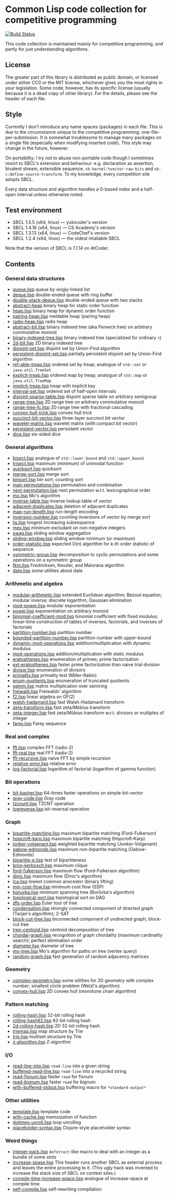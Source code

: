 # Common Lisp code collection for competitive programming
[![Build Status](https://travis-ci.com/privet-kitty/cl-competitive.svg?token=Tm5zQHEnGe2GCWmpu5C3&branch=master)](https://travis-ci.com/privet-kitty/cl-competitive)

This code collection is maintained mainly for competitive programming, and partly for just understanding algorithms.

## License
The greater part of this library is distributed as public domain, or licensed under either CC0 or the MIT license, whichever gives you the most rights in your legislation. Some code, however, has its specific license (usually because it is a dead copy of other library). For the details, please see the header of each file.

## Style
Currently I don't introduce any name spaces (packages) in each file. This is due to the circumstance unique to the competitive programming: one-file-per-submission. It is somewhat troublesome to manage many packages on a single file (especially when modifying inserted code). This style may change in the future, however.

On portability: I try not to abuse non-portable code though I sometimes resort to SBCL's extension and behaviour: e.g. declaration as assertion, bivalent stream, extensible sequence, `sb-kernel:%vector-raw-bits` and `sb-c:define-source-transform`. To my knowledge, every competition site adopts SBCL.

Every data structure and algorithm handles a 0-based index and a half-open interval unless otherwise noted.

## Test environment
- SBCL 1.5.5 (x64, linux) &mdash; yukicoder's version
- SBCL 1.4.16 (x64, linux) &mdash; CS Academy's version
- SBCL 1.3.13 (x64, linux) &mdash; CodeChef's version
- SBCL 1.2.4 (x64, linux) &mdash; the oldest intallable SBCL

Note that the version of SBCL is _1.1.14_ on AtCoder.

## Contents

### General data structures
- [queue.lisp](https://github.com/privet-kitty/cl-competitive/blob/master/queue.lisp) queue by singly-linked list
- [deque.lisp](https://github.com/privet-kitty/cl-competitive/blob/master/deque.lisp) double-ended queue with ring buffer
- [double-stack-deque.lisp](https://github.com/privet-kitty/cl-competitive/blob/master/double-stack-deque.lisp) double-ended queue with two stacks
- [abstract-heap](https://github.com/privet-kitty/cl-competitive/blob/master/abstract-heap.lisp) binary heap for static order function
- [heap.lisp](https://github.com/privet-kitty/cl-competitive/blob/master/heap.lisp) binary heap for dynamic order function
- [pairing-heap.lisp](https://github.com/privet-kitty/cl-competitive/blob/master/pairing-heap.lisp) meldable heap (pairing heap)
- [radix-heap.lisp](https://github.com/privet-kitty/cl-competitive/blob/master/radix-heap.lisp) radix heap
- [abstract-bit.lisp](https://github.com/privet-kitty/cl-competitive/blob/master/abstract-bit.lisp) binary indexed tree (aka Fenwick tree) on arbitrary commutative monoid
- [binary-indexed-tree.lisp](https://github.com/privet-kitty/cl-competitive/blob/master/binary-indexed-tree.lisp) binary indexed tree (specialized for ordinary `+`)
- [2d-bit.lisp](https://github.com/privet-kitty/cl-competitive/blob/master/2d-bit.lisp) 2D binary indexed tree
- [disjoint-set.lisp](https://github.com/privet-kitty/cl-competitive/blob/master/disjoint-set.lisp) disjoint set by Union-Find algorithm
- [persistent-disjoint-set.lisp](https://github.com/privet-kitty/cl-competitive/blob/master/persistent-disjoint-set.lisp) partially persistent disjoint set by Union-Find algorithm
- [ref-able-treap.lisp](https://github.com/privet-kitty/cl-competitive/blob/master/ref-able-treap.lisp) ordered set by treap; analogue of `std::set` or `java.util.TreeSet`
- [explicit-treap.lisp](https://github.com/privet-kitty/cl-competitive/blob/master/explicit-treap.lisp) ordered map by treap; analogue of `std::map` or `java.util.TreeMap`
- [implicit-treap.lisp](https://github.com/privet-kitty/cl-competitive/blob/master/implicit-treap.lisp) treap with implicit key
- [interval-set.lisp](https://github.com/privet-kitty/cl-competitive/blob/master/interval-set.lisp) ordered set of half-open intervals
- [disjoint-sparse-table.lisp](https://github.com/privet-kitty/cl-competitive/blob/master/disjoint-sparse-table.lisp) disjoint sparse table on arbitrary semigroup
- [range-tree.lisp](https://github.com/privet-kitty/cl-competitive/blob/master/range-tree.lisp) 2D range tree on arbitrary commutative monoid
- [range-tree-fc.lisp](https://github.com/privet-kitty/cl-competitive/blob/master/range-tree-fc.lisp) 2D range tree with fractional cascading
- [convex-hull-trick.lisp](https://github.com/privet-kitty/cl-competitive/blob/master/convex-hull-trick.lisp) convex hull trick
- [succinct-bit-vector.lisp](https://github.com/privet-kitty/cl-competitive/blob/master/succinct-bit-vector.lisp) three-layer succinct bit vector
- [wavelet-matrix.lisp](https://github.com/privet-kitty/cl-competitive/blob/master/wavelet-matrix.lisp) wavelet matrix (with compact bit vector)
- [persistent-vector.lisp](https://github.com/privet-kitty/cl-competitive/blob/master/persistent-vector.lisp) persistent vector
- [dice.lisp](https://github.com/privet-kitty/cl-competitive/blob/master/dice.lisp) six-sided dice

### General algorithms
- [bisect.lisp](https://github.com/privet-kitty/cl-competitive/blob/master/bisect.lisp) analogue of `std::lower_bound` and `std::upper_bound`
- [trisect.lisp](https://github.com/privet-kitty/cl-competitive/blob/master/trisect.lisp) maximum (minimum) of unimodal function
- [quicksort.lisp](https://github.com/privet-kitty/cl-competitive/blob/master/quicksort.lisp) quicksort
- [merge-sort.lisp](https://github.com/privet-kitty/cl-competitive/blob/master/merge-sort.lisp) merge sort
- [binsort.lisp](https://github.com/privet-kitty/cl-competitive/blob/master/binsort.lisp) bin sort; counting sort
- [map-permutations.lisp](https://github.com/privet-kitty/cl-competitive/blob/master/map-permutations.lisp) permutation and combination
- [next-permutation.lisp](https://github.com/privet-kitty/cl-competitive/blob/master/next-permutation.lisp) next permutation w.r.t. lexicographical order
- [mo.lisp](https://github.com/privet-kitty/cl-competitive/blob/master/mo.lisp) Mo's algorithm
- [inverse-table.lisp](https://github.com/privet-kitty/cl-competitive/blob/master/inverse-table.lisp) inverse lookup table of vector
- [adjacent-duplicates.lisp](https://github.com/privet-kitty/cl-competitive/blob/master/adjacent-duplicates.lisp) deletion of adjacent duplicates
- [map-run-length.lisp](https://github.com/privet-kitty/cl-competitive/blob/master/map-run-length.lisp) run-length encoding
- [inversion-number.lisp](https://github.com/privet-kitty/cl-competitive/blob/master/inversion-number.lisp) counting inversions of vector by merge sort
- [lis.lisp](https://github.com/privet-kitty/cl-competitive/blob/master/lis.lisp) longest increasing subsequence
- [mex.lisp](https://github.com/privet-kitty/cl-competitive/blob/master/mex.lisp) minimum excludant on non-negative integers
- [swag.lisp](https://github.com/privet-kitty/cl-competitive/blob/master/swag.lisp) sliding window aggregation
- [sliding-window.lisp](https://github.com/privet-kitty/cl-competitive/blob/master/sliding-window.lisp) sliding window minimum (or maximum)
- [order-statistic.lisp](https://github.com/privet-kitty/cl-competitive/blob/master/order-statistic.lisp) expected O(n) algorithm for k-th order statistic of sequence
- [symmetric-group.lisp](https://github.com/privet-kitty/cl-competitive/blob/master/symmetric-group.lisp) decomposition to cyclic permutations and some operations on a symmetric group
- [fkm.lisp](https://github.com/privet-kitty/cl-competitive/blob/master/fkm.lisp) Fredricksen, Kessler, and Maiorana algorithm
- [date.lisp](https://github.com/privet-kitty/cl-competitive/blob/master/date.lisp) some utilities about date


### Arithmetic and algebra
- [modular-arithmetic.lisp](https://github.com/privet-kitty/cl-competitive/blob/master/modular-arithmetic.lisp) extended Euclidean algorithm; Bezout equation; modular inverse; discrete logarithm; Gaussian elimination
- [mod-power.lisp](https://github.com/privet-kitty/cl-competitive/blob/master/mod-power.lisp) modular exponentiation
- [power.lisp](https://github.com/privet-kitty/cl-competitive/blob/master/power.lisp) exponentiation on arbitrary monoid
- [binomial-coefficient-mod.lisp](https://github.com/privet-kitty/cl-competitive/blob/master/binomial-coefficient-mod.lisp) binomial coefficient with fixed modulus; linear-time construction of tables of inverses, factorials, and inverses of factorials
- [partition-number.lisp](https://github.com/privet-kitty/cl-competitive/blob/master/partition-number.lisp) partition number
- [bounded-partition-number.lisp](https://github.com/privet-kitty/cl-competitive/blob/master/bounded-partition-number.lisp) partition number with upper-bound
- [dynamic-mod-operations.lisp](https://github.com/privet-kitty/cl-competitive/blob/master/dynamic-mod-operations.lisp) addition/multiplication with dynamic modulus
- [mod-operations.lisp](https://github.com/privet-kitty/cl-competitive/blob/master/mod-operations.lisp) addition/multiplication with static modulus
- [eratosthenes.lisp](https://github.com/privet-kitty/cl-competitive/blob/master/eratosthenes.lisp) enumeration of primes; prime factorization
- [ext-eratosthenes.lisp](https://github.com/privet-kitty/cl-competitive/blob/master/ext-eratosthenes.lisp) faster prime factorization than naive trial division
- [divisor.lisp](https://github.com/privet-kitty/cl-competitive/blob/master/divisor.lisp) enumeration of divisors
- [primality.lisp](https://github.com/privet-kitty/cl-competitive/blob/master/primality.lisp) primality test (Miller-Rabin)
- [enum-quotients.lisp](https://github.com/privet-kitty/cl-competitive/blob/master/enum-quotients.lisp) enumeration of truncated quotients
- [gemm.lisp](https://github.com/privet-kitty/cl-competitive/blob/master/gemm.lisp) matrix multiplication over semiring
- [freiwald.lisp](https://github.com/privet-kitty/cl-competitive/blob/master/freiwald.lisp) Freiwalds' algorithm
- [f2.lisp](https://github.com/privet-kitty/cl-competitive/blob/master/f2.lisp) linear algebra on GF(2)
- [walsh-hadamard.lisp](https://github.com/privet-kitty/cl-competitive/blob/master/walsh-hadamard.lisp) fast Walsh-Hadamard transform
- [zeta-transform.lisp](https://github.com/privet-kitty/cl-competitive/blob/master/zeta-transform.lisp) fast zeta/Möbius transform
- [zeta-integer.lisp](https://github.com/privet-kitty/cl-competitive/blob/master/zeta-integer.lisp) fast zeta/Möbius transform w.r.t. divisors or multiples of integer
- [farey.lisp](https://github.com/privet-kitty/cl-competitive/blob/master/farey.lisp) Farey sequence

### Real and complex
- [fft.lisp](https://github.com/privet-kitty/cl-competitive/blob/master/fft.lisp) complex FFT (radix-2)
- [fft-real.lisp](https://github.com/privet-kitty/cl-competitive/blob/master/fft-real.lisp) real FFT (radix-2)
- [fft-recursive.lisp](https://github.com/privet-kitty/cl-competitive/blob/master/fft-recursive.lisp) naive FFT by simple recursion
- [relative-error.lisp](https://github.com/privet-kitty/cl-competitive/blob/master/relative-error.lisp) relative error
- [log-factorial.lisp](https://github.com/privet-kitty/cl-competitive/blob/master/log-factorial.lisp) logarithm of factorial (logarithm of gamma function)

### Bit operations
- [bit-basher.lisp](https://github.com/privet-kitty/cl-competitive/blob/master/bit-basher.lisp) 64-times faster operations on simple-bit-vector
- [gray-code.lisp](https://github.com/privet-kitty/cl-competitive/blob/master/gray-code.lisp) Gray code
- [tzcount.lisp](https://github.com/privet-kitty/cl-competitive/blob/master/tzcount.lisp) TZCNT operation
- [logreverse.lisp](https://github.com/privet-kitty/cl-competitive/blob/master/logreverse.lisp) bit-reversal operation

### Graph
- [bipartite-matching.lisp](https://github.com/privet-kitty/cl-competitive/blob/master/bipartite-matching.lisp) maximum bipartite matching (Ford-Fulkerson)
- [hopcroft-karp.lisp](https://github.com/privet-kitty/cl-competitive/blob/master/hopcroft-karp.lisp) maximum bipartite matching (Hopcroft-Karp)
- [jonker-volgenant.lisp](https://github.com/privet-kitty/cl-competitive/blob/master/jonker-volgenant.lisp) weighted bipartite matching (Jonker-Volgenant)
- [gabow-edmonds.lisp](https://github.com/privet-kitty/cl-competitive/blob/master/jonker-volgenant.lisp) maximum non-bipartite matching (Gabow-Edmonds)
- [bipartite-p.lisp](https://github.com/privet-kitty/cl-competitive/blob/master/bipartite-p.lisp) test of bipartiteness
- [bron-kerbosch.lisp](https://github.com/privet-kitty/cl-competitive/blob/master/bron-kerbosch.lisp) maximum clique
- [ford-fulkerson.lisp](https://github.com/privet-kitty/cl-competitive/blob/master/ford-fulkerson.lisp) maximum flow (Ford-Fulkerson algorithm)
- [dinic.lisp](https://github.com/privet-kitty/cl-competitive/blob/master/dinic.lisp) maximum flow (Dinic's algorithm)
- [lca.lisp](https://github.com/privet-kitty/cl-competitive/blob/master/lca.lisp) lowest common anscestor (binary lifting)
- [min-cost-flow.lisp](https://github.com/privet-kitty/cl-competitive/blob/master/min-cost-flow.lisp) minimum cost flow (SSP)
- [boruvka.lisp](https://github.com/privet-kitty/cl-competitive/blob/master/boruvka.lisp) minimum spanning tree (Borůvka's algorithm)
- [topological-sort.lisp](https://github.com/privet-kitty/cl-competitive/blob/master/topological-sort.lisp) topological sort on DAG
- [dfs-order.lisp](https://github.com/privet-kitty/cl-competitive/blob/master/dfs-order.lisp) Euler tour of tree
- [condensation.lisp](https://github.com/privet-kitty/cl-competitive/blob/master/condensation.lisp) strongly connected component of directed graph (Tarjan's algorithm); 2-SAT
- [block-cut-tree.lisp](https://github.com/privet-kitty/cl-competitive/blob/master/block-cut-tree.lisp) biconnected component of undirected graph; block-cut tree
- [tree-centroid.lisp](https://github.com/privet-kitty/cl-competitive/blob/master/tree-centroid.lisp) centroid decomposition of tree
- [chordal-graph.lisp](https://github.com/privet-kitty/cl-competitive/blob/master/chordal-graph.lisp) recognition of graph chordality (maximum cardinality search); perfect elimination order
- [diameter.lisp](https://github.com/privet-kitty/cl-competitive/blob/master/diameter.lisp) diameter of tree
- [mo-tree.lisp](https://github.com/privet-kitty/cl-competitive/blob/master/mo-tree.lisp) Mo's algorithm for paths on tree (vertex query)
- [random-graph.lisp](https://github.com/privet-kitty/cl-competitive/blob/master/random-graph.lisp) fast generation of random adjacency matrices

### Geometry
- [complex-geometry.lisp](https://github.com/privet-kitty/cl-competitive/blob/master/complex-geometry.lisp) some utilities for 2D geometry with complex number; smallest circle problem (Welzl's algorithm) 
- [convex-hull.lisp](https://github.com/privet-kitty/cl-competitive/blob/master/convex-hull.lisp) 2D convex hull (monotone chain algorithm)

### Pattern matching
- [rolling-hash.lisp](https://github.com/privet-kitty/cl-competitive/blob/master/rolling-hash.lisp) 32-bit rolling hash
- [rolling-hash62.lisp](https://github.com/privet-kitty/cl-competitive/blob/master/rolling-hash62.lisp) 62-bit rolling hash
- [2d-rolling-hash.lisp](https://github.com/privet-kitty/cl-competitive/blob/master/2d-rolling-hash.lisp) 2D 32-bit rolling hash
- [triemap.lisp](https://github.com/privet-kitty/cl-competitive/blob/master/triemap.lisp) map structure by Trie
- [trie.lisp](https://github.com/privet-kitty/cl-competitive/blob/master/trie.lisp) multiset structure by Trie
- [z-algorithm.lisp](https://github.com/privet-kitty/cl-competitive/blob/master/z-algorithm.lisp) Z-algorithm

### I/O
- [read-line-into.lisp](https://github.com/privet-kitty/cl-competitive/blob/master/read-line-into.lisp) `read-line` into a given string
- [buffered-read-line.lisp](https://github.com/privet-kitty/cl-competitive/blob/master/buffered-read-line.lisp) `read-line` into a recycled string
- [read-fixnum.lisp](https://github.com/privet-kitty/cl-competitive/blob/master/read-fixnum.lisp) faster `read` for fixnum
- [read-bignum.lisp](https://github.com/privet-kitty/cl-competitive/blob/master/read-bignum.lisp) faster `read` for bignum
- [with-buffered-stdout.lisp](https://github.com/privet-kitty/cl-competitive/blob/master/with-buffered-stdout.lisp) buffering macro for `*standard-output*`

### Other utilities
- [template.lisp](https://github.com/privet-kitty/cl-competitive/blob/master/template.lisp) template code
- [with-cache.lisp](https://github.com/privet-kitty/cl-competitive/blob/master/with-cache.lisp) memoization of function
- [dotimes-unroll.lisp](https://github.com/privet-kitty/cl-competitive/blob/master/dotimes-unroll.lisp) loop unrolling
- [placeholder-syntax.lisp](https://github.com/privet-kitty/cl-competitive/blob/master/placeholder-syntax.lisp) Clojure-style placeholder syntax

### Weird things
- [integer-pack.lisp](https://github.com/privet-kitty/cl-competitive/blob/master/integer-pack.lisp) `defstruct`-like macro to deal with an integer as a bundle of some slots
- [increase-spase.lisp](https://github.com/privet-kitty/cl-competitive/blob/master/increase-space.lisp) This header runs another SBCL as external process and leaves the entire processing to it. (This ugly hack was invented to increase the stack size of SBCL on contest sites.)
- [compile-time-increase-space.lisp](https://github.com/privet-kitty/cl-competitive/blob/master/compile-time-increase-space.lisp) analogue of increase-space at compile time
- [self-compile.lisp](https://github.com/privet-kitty/cl-competitive/blob/master/self-compile.lisp) self-rewriting compilation
